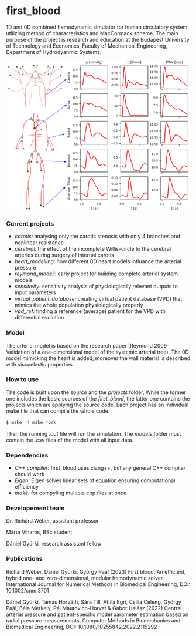 # first_blood
1D and 0D combined hemodynamic simulator for human circulatory system utilizing method of characteristics and MacCormack scheme. The main purpose of the project is research and education at the Budapest University of Technology and Economics, Faculty of Mechanical Engineering, Department of Hydrodyanmic Systems.

![Alt text](arterial_results.png?raw=true "Title")

### Current projects
- *carotis:* analysing only the carotis stenosis with only 4 branches and nonlinear resistance
- *cerebral:* the effect of the incomplete Willis-circle to the cerebral arteries during surgery of internal carotis
- *heart_modelling:* how different 0D heart models influance the arterial pressure
- *reymond_modell:* early project for building complete arterial system models
- *sensitivity:* sensitivity analysis of physiologically relevant outputs to input parameters
- *virtual_patient_database:* creating virtual patient database (VPD) that mimics the whole population physiologically properly
- *vpd_ref:* finding a reference (average) patient for the VPD with differential evolution

### Model
The arterial model is based on the research paper (Reymond 2009 Validation of a one-dimensional model of the systemic arterial tree). The 0D model mimicking the heart is added, moreover the wall material is described with viscoelastic properties.

### How to use
The code is built upon the *source* and the *projects* folder. While the former one includes the basic sources of the *first_blood*, the latter one contains the projects which are applying the source code. Each project has an individual make file that can compile the whole code.

```sh
$ make -f make_*.mk
```

Then the running *.out* file will run the simulation. The *models* folder must contain the *.csv* files of the model with all input data.

### Dependencies
- *C++ compiler:* first_blood uses clang++, but any general C++ compiler should work
- *Eigen:* Eigen solves linear sets of equation ensuring computational efficiency
- *make:* for compyling multiple cpp files at once

### Developement team
Dr. Richárd Wéber, assistant professor

Márta Viharos, BSc student

Dániel Gyürki, research assistant fellow

### Publications

Richárd Wéber, Dániel Gyürki, György Paál (2023) First blood: An efficient, hybrid one- and zero-dimensional, modular hemodynamic solver, International Journal for Numerical Methods in Biomedical Engineering, DOI: 10.1002/cnm.3701

Dániel Gyürki, Tamás Horváth, Sára Till, Attila Egri, Csilla Celeng, György Paál, Béla Merkely, Pál Maurovich-Horvat & Gábor Halász (2022) Central arterial pressure and patient-specific model parameter estimation based on radial pressure measurements, Computer Methods in Biomechanics and Biomedical Engineering, DOI: 10.1080/10255842.2022.2115292
